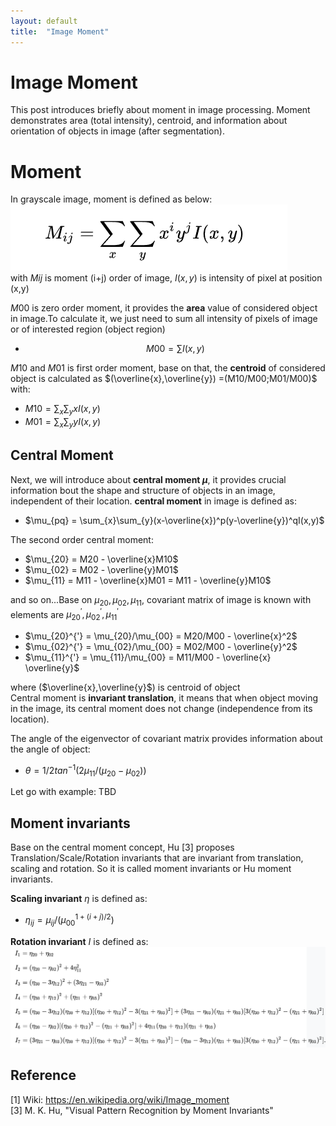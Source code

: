 ```yaml
---
layout: default
title:  "Image Moment"
---
```


# Image Moment
This post introduces briefly about moment in image processing. Moment demonstrates area (total intensity), centroid, and information about orientation of objects in image (after segmentation).<br />

# Moment
In grayscale image, moment is defined as below:
![moment formula](https://github.com/lexma1412/lexma1412.github.io/blob/main/assets/ImageMoment/Moment_formula.png?raw=true)<br/>
with $Mij$ is moment (i+j) order of image, $I(x,y)$ is intensity of pixel at position (x,y)<br/>

$M00$ is zero order moment, it provides the **area** value of considered object in image.To calculate it, we just need to sum all intensity of pixels of image or of interested region (object region) <br/>
* $$M00 =  \sum I(x,y)$$

$M10$ and $M01$ is first order moment, base on that, the **centroid** of considered object is calculated as $(\overline{x},\overline{y}) =(M10/M00;M01/M00)$ with: 
* $M10 = \sum_{x}\sum_{y}xI(x,y)$
* $M01 = \sum_{x}\sum_{y}yI(x,y)$

## Central Moment
Next, we will introduce about **central moment $\mu$**, it provides crucial information bout the shape and structure of objects in an image, independent of their location. **central moment** in image is defined as:

* $\mu_{pq} = \sum_{x}\sum_{y}(x-\overline{x})^p(y-\overline{y})^qI(x,y)$

The second order central moment:
* $\mu_{20} = M20 - \overline{x}M10$
* $\mu_{02} = M02 - \overline{y}M01$
* $\mu_{11} = M11 - \overline{x}M01 =  M11 - \overline{y}M10$<br/>

and so on...Base on $\mu_{20}, \mu_{02}, \mu_{11}$, covariant matrix of image is known with elements are $\mu_{20}^{'}, \mu_{02}^{'}, \mu_{11}^{'}$

* $\mu_{20}^{'}  = \mu_{20}/\mu_{00} = M20/M00 - \overline{x}^2$
* $\mu_{02}^{'} = \mu_{02}/\mu_{00} = M02/M00 - \overline{y}^2$
* $\mu_{11}^{'} = \mu_{11}/\mu_{00} =  M11/M00 - \overline{x} \overline{y}$<br/>

where ($\overline{x},\overline{y}$) is centroid of object<br/>
Central moment is **invariant translation**, it means that when object moving in the image, its central moment does not change (independence from its location).<br/>

The angle of the eigenvector of covariant matrix provides information about the angle of object:

* $\theta = 1/2 tan^{-1}({2\mu_{11}}/{(\mu_{20} - \mu_{02})})$<br/>

Let go with example: TBD

## Moment invariants
Base on the central moment concept, Hu [3] proposes Translation/Scale/Rotation invariants that are invariant from translation, scaling and rotation. So it is called moment invariants or Hu moment invariants.<br/>

**Scaling invariant** $\eta$ is defined as:

* $\eta_{ij} = \mu_{ij}/(\mu_{00}^{1+(i+j)/2})$<br/>

**Rotation invariant** $I$ is defined as:
![Hu moment formula](https://github.com/lexma1412/lexma1412.github.io/blob/main/assets/ImageMoment/Hu_moment.png?raw=true)<br/>


## Reference
[1] Wiki: https://en.wikipedia.org/wiki/Image_moment <br/>
[3] M. K. Hu, "Visual Pattern Recognition by Moment Invariants"











